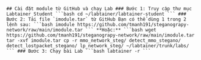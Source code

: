 <pre><code>## Cài đặt module từ GitHub và chạy Lab ### Bước 1: Truy cập thư mục Labtainer Student ```bash cd ~/labtainer/labtainer-student ``` ### Bước 2: Tải file `imodule.tar` từ GitHub Bạn có thể dùng 1 trong 2 lệnh sau: ```bash imodule https://github.com/tmanh191/steganograpy-network/raw/main/imodule.tar ``` **Hoặc:** ```bash wget https://github.com/tmanh191/steganograpy-network/raw/main/imodule.tar tar -xvf imodule.tar cp -r mmo_network_steg/ detect_mmo_stegano/ detect_lostpacket_stegano/ lp_network_steg/ ~/labtainer/trunk/labs/ ``` ### Bước 3: Chạy bài Lab ```bash labtainer -r ``` </code></pre>